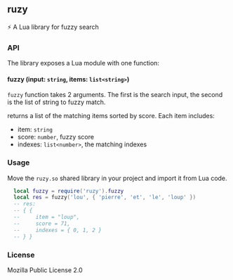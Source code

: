 ## ruzy

⚡ A Lua library for fuzzy search

### API

The library exposes a Lua module with one function:

#### fuzzy (input: `string`, items: `list<string>`)

`fuzzy` function takes 2 arguments. The first is the search
input, the second is the list of string to fuzzy match.

returns a list of the matching items sorted by score. Each
item includes:
- item: `string`
- score: `number`, fuzzy score
- indexes: `list<number>`, the matching indexes

### Usage

Move the `ruzy.so` shared library in your project and import it 
from Lua code.

```lua
  local fuzzy = require('ruzy').fuzzy
  local res = fuzzy('lou', { 'pierre', 'et', 'le', 'loup' })
  -- res:
  -- { {
  --     item = "loup",
  --     score = 71,
  --     indexes = { 0, 1, 2 }
  -- } }
```

### License

Mozilla Public License 2.0

